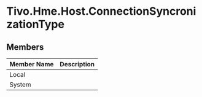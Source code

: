 # Tivo.Hme.Host.ConnectionSyncronizationType #

## Members ##
| **Member Name** | **Description** |
|:----------------|:----------------|
| Local |  |
| System |  |
